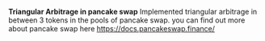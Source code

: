 **Triangular Arbitrage in pancake swap**
Implemented triangular arbitrage in between 3 tokens in the pools of pancake swap.
you can find out more about pancake swap here https://docs.pancakeswap.finance/

